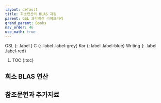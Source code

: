 ```yaml
---
layout: default
title: 희소연산의 BLAS 지원
parent: GSL 과학계산 라이브러리
grand_parent: Books
nav_order: 46
use_math: true
---
```


GSL
{: .label }
C
{: .label .label-grey}
Kor
{: label .label-blue}
Writing
{: .label .label-red}

1. TOC
{:toc}



## 희소 BLAS 연산

## 참조문헌과 추가자료
